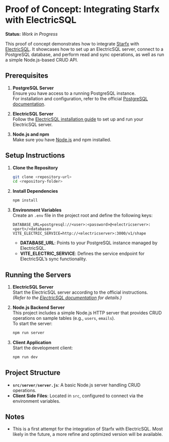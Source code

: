 # Proof of Concept: Integrating Starfx with ElectricSQL

**Status:** *Work in Progress*

This proof of concept demonstrates how to integrate [Starfx](https://starfx.bower.sh/) with [ElectricSQL](https://electric-sql.com/). It showcases how to set up an ElectricSQL server, connect to a PostgreSQL database, and perform read and sync operations, as well as run a simple Node.js-based CRUD API.

## Prerequisites

1. **PostgreSQL Server**  
   Ensure you have access to a running PostgreSQL instance.  
   For installation and configuration, refer to the official [PostgreSQL documentation](https://www.postgresql.org/docs/).

2. **ElectricSQL Server**  
   Follow the [ElectricSQL installation guide](https://electric-sql.com/docs/guides/installation) to set up and run your ElectricSQL server.

3. **Node.js and npm**  
   Make sure you have [Node.js](https://nodejs.org/) and npm installed.

## Setup Instructions

1. **Clone the Repository**  
   ```bash
   git clone <repository-url>
   cd <repository-folder>
   ```

2. **Install Dependencies**  
   ```bash
   npm install
   ```

3. **Environment Variables**  
   Create an `.env` file in the project root and define the following keys:
   ```env
   DATABASE_URL=postgresql://<user>:<password>@<electricserver>:<port>/<database>
   VITE_ELECTRIC_SERVICE=http://<electricserver>:3000/v1/shape
   ```
   
   - **DATABASE_URL**: Points to your PostgreSQL instance managed by ElectricSQL.
   - **VITE_ELECTRIC_SERVICE**: Defines the service endpoint for ElectricSQL’s sync functionality.

## Running the Servers

1. **ElectricSQL Server**  
   Start the ElectricSQL server according to the official instructions.  
   *(Refer to the [ElectricSQL documentation](https://electric-sql.com/docs/guides/installation) for details.)*

2. **Node.js Backend Server**  
   This project includes a simple Node.js HTTP server that provides CRUD operations on sample tables (e.g., `users`, `emails`).  
   To start the server:
   ```bash
   npm run server
   ```

3. **Client Application**  
   Start the development client:
   ```bash
   npm run dev
   ```

## Project Structure

- **`src/server/server.js`**: A basic Node.js server handling CRUD operations.
- **Client Side Files**: Located in `src`, configured to connect via the environment variables.

## Notes

- This is a first attempt for the integration of Starfx with ElectricSQL. Most likely in the future, a more refine and optimized version will be available.

<!-- this is a plan of action. not exactly accomplished yet. -->
 <!-- by schema -> api-mdw = subscribe (initialize then go live)
 by api -> start/stop stream
 by api -> parse to store.
 by api -> optimistic operations - insert, update, delete.
 -->
